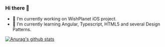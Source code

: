 ### Hi there 👋



- 🔭 I’m currently working on WishPlanet iOS project. 
- 🌱 I’m currently learning Angular, Typescript, HTML5 and several Design Patterns. 

 
<!--
**jihyundev/jihyundev** is a ✨ _special_ ✨ repository because its `README.md` (this file) appears on your GitHub profile.

Here are some ideas to get you started:

- 🔭 I’m currently working on ...
- 🌱 I’m currently learning ...
- 👯 I’m looking to collaborate on ...
- 🤔 I’m looking for help with ...
- 💬 Ask me about ...
- 📫 How to reach me: ...
- 😄 Pronouns: ...
- ⚡ Fun fact: ...

[![Hits](https://hits.seeyoufarm.com/api/count/incr/badge.svg?url=https%3A%2F%2Fgithub.com%2Fjihyundev&count_bg=%2379C83D&title_bg=%23555555&icon=&icon_color=%23E7E7E7&title=hits&edge_flat=false)](https://hits.seeyoufarm.com)

-->

[![Anurag's github stats](https://github-readme-stats.vercel.app/api?username=jihyundev)](https://github.com/jihyundev)
